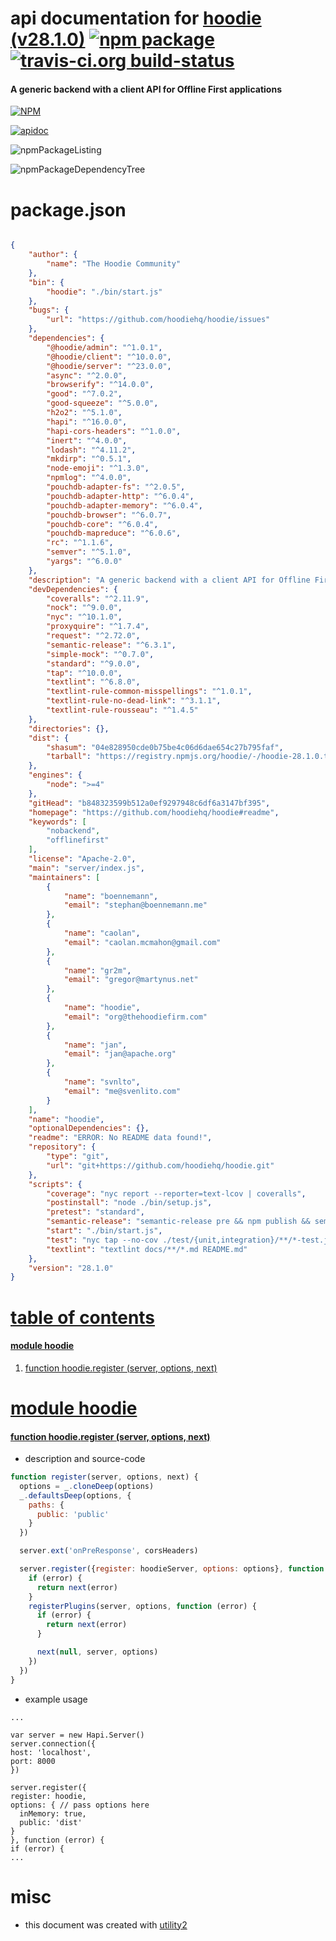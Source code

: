 # api documentation for  [hoodie (v28.1.0)](https://github.com/hoodiehq/hoodie#readme)  [![npm package](https://img.shields.io/npm/v/npmdoc-hoodie.svg?style=flat-square)](https://www.npmjs.org/package/npmdoc-hoodie) [![travis-ci.org build-status](https://api.travis-ci.org/npmdoc/node-npmdoc-hoodie.svg)](https://travis-ci.org/npmdoc/node-npmdoc-hoodie)
#### A generic backend with a client API for Offline First applications

[![NPM](https://nodei.co/npm/hoodie.png?downloads=true)](https://www.npmjs.com/package/hoodie)

[![apidoc](https://npmdoc.github.io/node-npmdoc-hoodie/build/screenCapture.buildNpmdoc.browser._2Fhome_2Ftravis_2Fbuild_2Fnpmdoc_2Fnode-npmdoc-hoodie_2Ftmp_2Fbuild_2Fapidoc.html.png)](https://npmdoc.github.io/node-npmdoc-hoodie/build/apidoc.html)

![npmPackageListing](https://npmdoc.github.io/node-npmdoc-hoodie/build/screenCapture.npmPackageListing.svg)

![npmPackageDependencyTree](https://npmdoc.github.io/node-npmdoc-hoodie/build/screenCapture.npmPackageDependencyTree.svg)



# package.json

```json

{
    "author": {
        "name": "The Hoodie Community"
    },
    "bin": {
        "hoodie": "./bin/start.js"
    },
    "bugs": {
        "url": "https://github.com/hoodiehq/hoodie/issues"
    },
    "dependencies": {
        "@hoodie/admin": "^1.0.1",
        "@hoodie/client": "^10.0.0",
        "@hoodie/server": "^23.0.0",
        "async": "^2.0.0",
        "browserify": "^14.0.0",
        "good": "^7.0.2",
        "good-squeeze": "^5.0.0",
        "h2o2": "^5.1.0",
        "hapi": "^16.0.0",
        "hapi-cors-headers": "^1.0.0",
        "inert": "^4.0.0",
        "lodash": "^4.11.2",
        "mkdirp": "^0.5.1",
        "node-emoji": "^1.3.0",
        "npmlog": "^4.0.0",
        "pouchdb-adapter-fs": "^2.0.5",
        "pouchdb-adapter-http": "^6.0.4",
        "pouchdb-adapter-memory": "^6.0.4",
        "pouchdb-browser": "^6.0.7",
        "pouchdb-core": "^6.0.4",
        "pouchdb-mapreduce": "^6.0.6",
        "rc": "^1.1.6",
        "semver": "^5.1.0",
        "yargs": "^6.0.0"
    },
    "description": "A generic backend with a client API for Offline First applications",
    "devDependencies": {
        "coveralls": "^2.11.9",
        "nock": "^9.0.0",
        "nyc": "^10.1.0",
        "proxyquire": "^1.7.4",
        "request": "^2.72.0",
        "semantic-release": "^6.3.1",
        "simple-mock": "^0.7.0",
        "standard": "^9.0.0",
        "tap": "^10.0.0",
        "textlint": "^6.8.0",
        "textlint-rule-common-misspellings": "^1.0.1",
        "textlint-rule-no-dead-link": "^3.1.1",
        "textlint-rule-rousseau": "^1.4.5"
    },
    "directories": {},
    "dist": {
        "shasum": "04e828950cde0b75be4c06d6dae654c27b795faf",
        "tarball": "https://registry.npmjs.org/hoodie/-/hoodie-28.1.0.tgz"
    },
    "engines": {
        "node": ">=4"
    },
    "gitHead": "b848323599b512a0ef9297948c6df6a3147bf395",
    "homepage": "https://github.com/hoodiehq/hoodie#readme",
    "keywords": [
        "nobackend",
        "offlinefirst"
    ],
    "license": "Apache-2.0",
    "main": "server/index.js",
    "maintainers": [
        {
            "name": "boennemann",
            "email": "stephan@boennemann.me"
        },
        {
            "name": "caolan",
            "email": "caolan.mcmahon@gmail.com"
        },
        {
            "name": "gr2m",
            "email": "gregor@martynus.net"
        },
        {
            "name": "hoodie",
            "email": "org@thehoodiefirm.com"
        },
        {
            "name": "jan",
            "email": "jan@apache.org"
        },
        {
            "name": "svnlto",
            "email": "me@svenlito.com"
        }
    ],
    "name": "hoodie",
    "optionalDependencies": {},
    "readme": "ERROR: No README data found!",
    "repository": {
        "type": "git",
        "url": "git+https://github.com/hoodiehq/hoodie.git"
    },
    "scripts": {
        "coverage": "nyc report --reporter=text-lcov | coveralls",
        "postinstall": "node ./bin/setup.js",
        "pretest": "standard",
        "semantic-release": "semantic-release pre && npm publish && semantic-release post",
        "start": "./bin/start.js",
        "test": "nyc tap --no-cov ./test/{unit,integration}/**/*-test.js",
        "textlint": "textlint docs/**/*.md README.md"
    },
    "version": "28.1.0"
}
```



# <a name="apidoc.tableOfContents"></a>[table of contents](#apidoc.tableOfContents)

#### [module hoodie](#apidoc.module.hoodie)
1.  [function <span class="apidocSignatureSpan">hoodie.</span>register (server, options, next)](#apidoc.element.hoodie.register)



# <a name="apidoc.module.hoodie"></a>[module hoodie](#apidoc.module.hoodie)

#### <a name="apidoc.element.hoodie.register"></a>[function <span class="apidocSignatureSpan">hoodie.</span>register (server, options, next)](#apidoc.element.hoodie.register)
- description and source-code
```javascript
function register(server, options, next) {
  options = _.cloneDeep(options)
  _.defaultsDeep(options, {
    paths: {
      public: 'public'
    }
  })

  server.ext('onPreResponse', corsHeaders)

  server.register({register: hoodieServer, options: options}, function (error) {
    if (error) {
      return next(error)
    }
    registerPlugins(server, options, function (error) {
      if (error) {
        return next(error)
      }

      next(null, server, options)
    })
  })
}
```
- example usage
```shell
...

var server = new Hapi.Server()
server.connection({
host: 'localhost',
port: 8000
})

server.register({
register: hoodie,
options: { // pass options here
  inMemory: true,
  public: 'dist'
}
}, function (error) {
if (error) {
...
```



# misc
- this document was created with [utility2](https://github.com/kaizhu256/node-utility2)
